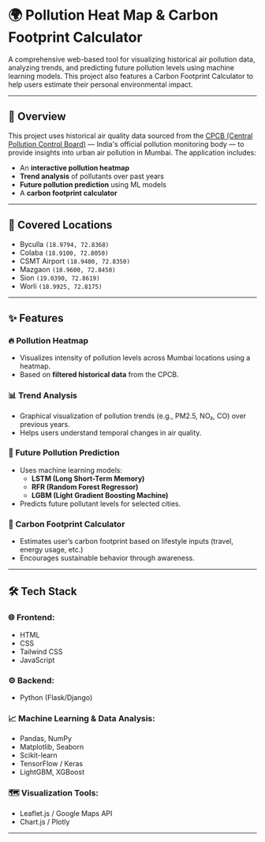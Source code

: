 # 🌍 Pollution Heat Map & Carbon Footprint Calculator

A comprehensive web-based tool for visualizing historical air pollution data, analyzing trends, and predicting future pollution levels using machine learning models. This project also features a Carbon Footprint Calculator to help users estimate their personal environmental impact.

---

## 📌 Overview

This project uses historical air quality data sourced from the [CPCB (Central Pollution Control Board)](https://cpcb.nic.in/) — India's official pollution monitoring body — to provide insights into urban air pollution in Mumbai. The application includes:
- An **interactive pollution heatmap**
- **Trend analysis** of pollutants over past years
- **Future pollution prediction** using ML models
- A **carbon footprint calculator**

---

## 📍 Covered Locations

- Byculla `(18.9794, 72.8368)`
- Colaba `(18.9100, 72.8050)`
- CSMT Airport `(18.9400, 72.8350)`
- Mazgaon `(18.9600, 72.8450)`
- Sion `(19.0390, 72.8619)`
- Worli `(18.9925, 72.8175)`

---

## ✨ Features

### 🔥 Pollution Heatmap
- Visualizes intensity of pollution levels across Mumbai locations using a heatmap.
- Based on **filtered historical data** from the CPCB.

### 📊 Trend Analysis
- Graphical visualization of pollution trends (e.g., PM2.5, NO₂, CO) over previous years.
- Helps users understand temporal changes in air quality.

### 🤖 Future Pollution Prediction
- Uses machine learning models:
  - **LSTM (Long Short-Term Memory)**
  - **RFR (Random Forest Regressor)**
  - **LGBM (Light Gradient Boosting Machine)**
- Predicts future pollutant levels for selected cities.

### 🧮 Carbon Footprint Calculator
- Estimates user’s carbon footprint based on lifestyle inputs (travel, energy usage, etc.)
- Encourages sustainable behavior through awareness.

---

## 🛠️ Tech Stack

### 🌐 Frontend:
- HTML
- CSS
- Tailwind CSS
- JavaScript

### ⚙️ Backend:
- Python (Flask/Django)

### 📈 Machine Learning & Data Analysis:
- Pandas, NumPy
- Matplotlib, Seaborn
- Scikit-learn
- TensorFlow / Keras
- LightGBM, XGBoost

### 🗺 Visualization Tools:
- Leaflet.js / Google Maps API
- Chart.js / Plotly

---

